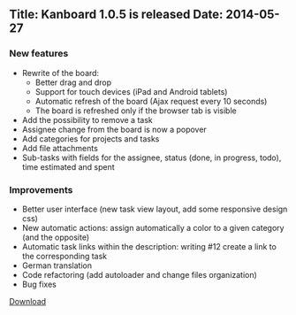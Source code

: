 Title: Kanboard 1.0.5 is released
Date: 2014-05-27
---

### New features

- Rewrite of the board:
    - Better drag and drop
    - Support for touch devices (iPad and Android tablets)
    - Automatic refresh of the board (Ajax request every 10 seconds)
    - The board is refreshed only if the browser tab is visible
- Add the possibility to remove a task
- Assignee change from the board is now a popover
- Add categories for projects and tasks
- Add file attachments
- Sub-tasks with fields for the assignee, status (done, in progress, todo), time estimated and spent

### Improvements

- Better user interface (new task view layout, add some responsive design css)
- New automatic actions: assign automatically a color to a given category (and the opposite)
- Automatic task links within the description: writing #12 create a link to the corresponding task
- German translation
- Code refactoring (add autoloader and change files organization)
- Bug fixes

[Download](http://kanboard.net/kanboard-1.0.5.zip)